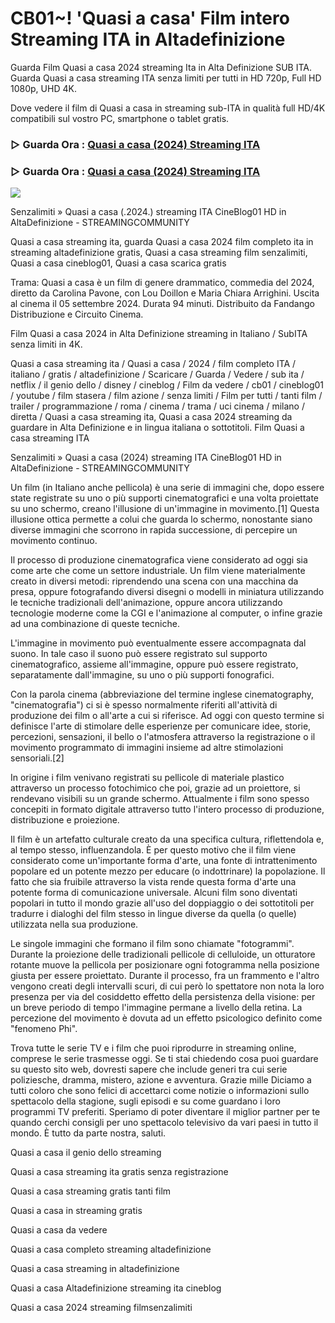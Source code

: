 # CB01~! 'Quasi a casa' Film intero Streaming ITA in Altadefinizione

Guarda Film Quasi a casa 2024 streaming Ita in Alta Definizione SUB ITA. Guarda Quasi a casa streaming ITA senza limiti per tutti in HD 720p, Full HD 1080p, UHD 4K.

Dove vedere il film di Quasi a casa in streaming sub-ITA in qualità full HD/4K compatibili sul vostro PC, smartphone o tablet gratis.

### ▷ Guarda Ora : [Quasi a casa (2024) Streaming ITA](https://t.co/4FgE1SiL52)

### ▷ Guarda Ora : [Quasi a casa (2024) Streaming ITA](https://t.co/4FgE1SiL52)

<p dir="auto"><a href="https://t.co/4FgE1SiL52" title="PLAYHD" rel="nofollow"><img src="https://i.imgur.com/jhNGoEt.gif" style="max-width: 100%;"></a></p>

Senzalimiti » Quasi a casa (.2024.) streaming ITA CineBlog01 HD in AltaDefinizione - STREAMINGCOMMUNITY

Quasi a casa streaming ita, guarda Quasi a casa 2024 film completo ita in streaming altadefinizione gratis, Quasi a casa streaming film senzalimiti, Quasi a casa cineblog01, Quasi a casa scarica gratis

Trama: Quasi a casa è un film di genere drammatico, commedia del 2024, diretto da Carolina Pavone, con Lou Doillon e Maria Chiara Arrighini. Uscita al cinema il 05 settembre 2024. Durata 94 minuti. Distribuito da Fandango Distribuzione e Circuito Cinema.

Film Quasi a casa 2024 in Alta Definizione streaming in Italiano / SubITA senza limiti in 4K.

Quasi a casa streaming ita / Quasi a casa / 2024 / film completo ITA / italiano / gratis / altadefinizione / Scaricare / Guarda / Vedere / sub ita / netflix / il genio dello / disney / cineblog / Film da vedere / cb01 / cineblog01 / youtube / film stasera / film azione / senza limiti / Film per tutti / tanti film / trailer / programmazione / roma / cinema / trama / uci cinema / milano / diretta / Quasi a casa streaming ita, Quasi a casa 2024 streaming da guardare in Alta Definizione e in lingua italiana o sottotitoli. Film Quasi a casa streaming ITA

Senzalimiti » Quasi a casa (2024) streaming ITA CineBlog01 HD in AltaDefinizione - STREAMINGCOMMUNITY

Un film (in Italiano anche pellicola) è una serie di immagini che, dopo essere state registrate su uno o più supporti cinematografici e una volta proiettate su uno schermo, creano l'illusione di un'immagine in movimento.[1] Questa illusione ottica permette a colui che guarda lo schermo, nonostante siano diverse immagini che scorrono in rapida successione, di percepire un movimento continuo.

Il processo di produzione cinematografica viene considerato ad oggi sia come arte che come un settore industriale. Un film viene materialmente creato in diversi metodi: riprendendo una scena con una macchina da presa, oppure fotografando diversi disegni o modelli in miniatura utilizzando le tecniche tradizionali dell'animazione, oppure ancora utilizzando tecnologie moderne come la CGI e l'animazione al computer, o infine grazie ad una combinazione di queste tecniche.

L'immagine in movimento può eventualmente essere accompagnata dal suono. In tale caso il suono può essere registrato sul supporto cinematografico, assieme all'immagine, oppure può essere registrato, separatamente dall'immagine, su uno o più supporti fonografici.

Con la parola cinema (abbreviazione del termine inglese cinematography, "cinematografia") ci si è spesso normalmente riferiti all'attività di produzione dei film o all'arte a cui si riferisce. Ad oggi con questo termine si definisce l'arte di stimolare delle esperienze per comunicare idee, storie, percezioni, sensazioni, il bello o l'atmosfera attraverso la registrazione o il movimento programmato di immagini insieme ad altre stimolazioni sensoriali.[2]

In origine i film venivano registrati su pellicole di materiale plastico attraverso un processo fotochimico che poi, grazie ad un proiettore, si rendevano visibili su un grande schermo. Attualmente i film sono spesso concepiti in formato digitale attraverso tutto l'intero processo di produzione, distribuzione e proiezione.

Il film è un artefatto culturale creato da una specifica cultura, riflettendola e, al tempo stesso, influenzandola. È per questo motivo che il film viene considerato come un'importante forma d'arte, una fonte di intrattenimento popolare ed un potente mezzo per educare (o indottrinare) la popolazione. Il fatto che sia fruibile attraverso la vista rende questa forma d'arte una potente forma di comunicazione universale. Alcuni film sono diventati popolari in tutto il mondo grazie all'uso del doppiaggio o dei sottotitoli per tradurre i dialoghi del film stesso in lingue diverse da quella (o quelle) utilizzata nella sua produzione.

Le singole immagini che formano il film sono chiamate "fotogrammi". Durante la proiezione delle tradizionali pellicole di celluloide, un otturatore rotante muove la pellicola per posizionare ogni fotogramma nella posizione giusta per essere proiettato. Durante il processo, fra un frammento e l'altro vengono creati degli intervalli scuri, di cui però lo spettatore non nota la loro presenza per via del cosiddetto effetto della persistenza della visione: per un breve periodo di tempo l'immagine permane a livello della retina. La percezione del movimento è dovuta ad un effetto psicologico definito come "fenomeno Phi".

Trova tutte le serie TV e i film che puoi riprodurre in streaming online, comprese le serie trasmesse oggi. Se ti stai chiedendo cosa puoi guardare su questo sito web, dovresti sapere che include generi tra cui serie poliziesche, dramma, mistero, azione e avventura. Grazie mille Diciamo a tutti coloro che sono felici di accettarci come notizie o informazioni sullo spettacolo della stagione, sugli episodi e su come guardano i loro programmi TV preferiti. Speriamo di poter diventare il miglior partner per te quando cerchi consigli per uno spettacolo televisivo da vari paesi in tutto il mondo. È tutto da parte nostra, saluti. 

Quasi a casa il genio dello streaming

Quasi a casa streaming ita gratis senza registrazione

Quasi a casa streaming gratis tanti film

Quasi a casa in streaming gratis

Quasi a casa da vedere

Quasi a casa completo streaming altadefinizione

Quasi a casa streaming in altadefinizione

Quasi a casa Altadefinizione streaming ita cineblog

Quasi a casa 2024 streaming filmsenzalimiti

